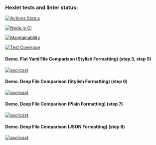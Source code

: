 ### Hexlet tests and linter status:
[![Actions Status](https://github.com/Kr1tos/frontend-project-46/workflows/hexlet-check/badge.svg)](https://github.com/Kr1tos/frontend-project-46/actions)

[![Node.js CI](https://github.com/Kr1tos/frontend-project-46/actions/workflows/node.js.yml/badge.svg)](https://github.com/Kr1tos/frontend-project-46/actions/workflows/node.js.yml)

[![Maintainability](https://api.codeclimate.com/v1/badges/bb1e52090a4d80e0fb47/maintainability)](https://codeclimate.com/github/Kr1tos/frontend-project-46/maintainability)

[![Test Coverage](https://api.codeclimate.com/v1/badges/bb1e52090a4d80e0fb47/test_coverage)](https://codeclimate.com/github/Kr1tos/frontend-project-46/test_coverage)

#### Demo. Flat Yaml File Comparison (Stylish Formatting) (step 3, step 5)
[![asciicast](https://asciinema.org/a/SCdzE7VFvSLLoFnGS09jXN1BY.svg)](https://asciinema.org/a/SCdzE7VFvSLLoFnGS09jXN1BY)

#### Demo. Deep File Comparison (Stylish Formatting) (step 6)
[![asciicast](https://asciinema.org/a/5BomdVprY1LgPD9xMzxKAr4Qs.svg)](https://asciinema.org/a/5BomdVprY1LgPD9xMzxKAr4Qs)

#### Demo. Deep File Comparison (Plain Formatting) (step 7)
[![asciicast](https://asciinema.org/a/TOSz6sUenkfOJxhsAQB8KYJbE.svg)](https://asciinema.org/a/TOSz6sUenkfOJxhsAQB8KYJbE)

#### Demo. Deep File Comparison (JSON Formatting) (step 8)
[![asciicast](https://asciinema.org/a/pIMGiqZ5qfRXL57IiurtQVCXz.svg)](https://asciinema.org/a/pIMGiqZ5qfRXL57IiurtQVCXz)